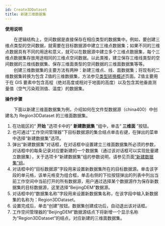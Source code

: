 ```yaml
---
id: Create3DDataset
title: 新建三维数据集
---
```

**使用说明**

　　在逻辑结构上，空间数据是直接保存在相应类型的数据集中。例如，要创建三维点类型的空间数据，就需要在目标数据源中建立三维点数据集；如果不同的三维点数据具有不同的用途和意义，就可以在数据源中建立多个三维点数据集，每个三维点数据集存放用途相同的三维点空间数据。以此类推，建立保存三维线类型的空间数据的三维线数据集、保存三维面类型的空间数据的三维面数据集等等。  
　　创建三维数据集的主要方法有两种：新建三维点、线、面数据集；将现有的二维数据集转换为包含 Z值的三维数据集，方法参见[类型转换概述](DataProcessing/ConvertDataType/AboutDateTypeConvert)页面。Z值主要用于在 GIS 要素中包含高程（绝对高度或相对于地面的高度）以及包含其他垂直测量值（空气污染观测值、温度）的数据集。

**操作步骤**

　　下面以新建三维面数据集为例，介绍如何在文件型数据源（china400）中创建名为 Region3DDataset 的三维面数据集。

  1. 在功能区的“ **开始** ”选项卡中的“ **新建数据集** ”组中，单击“ **三维面** ”按钮。
  2. 也可通过“工作空间管理器”下目标数据源的集合结点单击右键，在弹出的菜单中选择“新建数据集”选项。
  3. 弹出“新建数据集”对话框，在对话框中设置建立三维面数据集所必须的参数，对话框中的每条记录对应要新建的一个数据集（通过该对话框可以实现批量建立数据集），关于选项卡“新建数据集”组的参数说明，请参见页面[“新建数据集”组](../DataProcessing/DataManagement/CreateDataset)。
  4. 对话框中的“目标数据源”字段用来设置新数据集所在的目标数据源。单击该字段的单元格，该单元格变为组合框，单击右侧的下拉按钮弹出的列表中列出当前工作空间中当前打开的所有数据源，用户通过选择某个数据源作为保存新数据集的目标数据源，这里选择“BeijingDEM”数据源。
  5. 对话框中的“数据集名称”字段用来设置新数据集名称，在该字段中输入新数据集的名称为：Region3DDataset。
  6. 设置完成后，单击“创建”按钮。数据集创建成功后，自动退出该对话框。
  7. 工作空间管理器的“BeijingDEM”数据源结点下将新增一个显示名称为“Region3DDataset”的结点，对应新建的三维面数据集。

 

